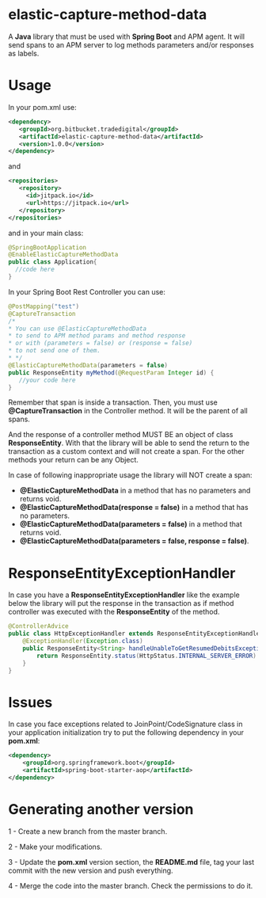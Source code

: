 # elastic-capture-method-data
A **Java** library that must be used with **Spring Boot** and APM agent. It will send spans to an APM server to log methods parameters and/or responses as labels.
# Usage

In your pom.xml use:

``` xml
<dependency>
   <groupId>org.bitbucket.tradedigital</groupId>
   <artifactId>elastic-capture-method-data</artifactId>
   <version>1.0.0</version>
</dependency>
```

and

``` xml
<repositories>
   <repository>
     <id>jitpack.io</id>
     <url>https://jitpack.io</url>
   </repository>
</repositories>
```

and in your main class:

```java
@SpringBootApplication
@EnableElasticCaptureMethodData
public class Application{
  //code here
}
```

In your Spring Boot Rest Controller you can use:

```java
@PostMapping("test")
@CaptureTransaction
/*
* You can use @ElasticCaptureMethodData
* to send to APM method params and method response 
* or with (parameters = false) or (response = false)
* to not send one of them.
* */
@ElasticCaptureMethodData(parameters = false)
public ResponseEntity myMethod(@RequestParam Integer id) {
   //your code here
}
```

Remember that span is inside a transaction. Then, you must use **@CaptureTransaction** in the Controller method. It will be the parent of all spans. 

And the response of a controller method MUST BE an object of class **ResponseEntity**. With that the library will be able to send the return to the transaction as a custom context and will not create a span. For the other methods your return can be any Object.

In case of following inappropriate usage the library will NOT create a span:

- **@ElasticCaptureMethodData** in a method that has no parameters and returns void.
- **@ElasticCaptureMethodData(response = false)** in a method that has no parameters.
- **@ElasticCaptureMethodData(parameters = false)** in a method that returns void.
- **@ElasticCaptureMethodData(parameters = false, response = false)**.

# ResponseEntityExceptionHandler

In case you have a **ResponseEntityExceptionHandler** like the example below the library will put the response in the transaction
as if method controller was executed with the **ResponseEntity** of the method.

```java
@ControllerAdvice
public class HttpExceptionHandler extends ResponseEntityExceptionHandler {
	@ExceptionHandler(Exception.class)
    public ResponseEntity<String> handleUnableToGetResumedDebitsException(Exception e, HttpServletRequest request) {
        return ResponseEntity.status(HttpStatus.INTERNAL_SERVER_ERROR).body(e.getMessage());
    }
}
```

# Issues

In case you face exceptions related to JoinPoint/CodeSignature class in your application initialization try to put the following dependency in your **pom.xml**:

``` xml
<dependency>
    <groupId>org.springframework.boot</groupId>
    <artifactId>spring-boot-starter-aop</artifactId>
</dependency>
```

# Generating another version

1 - Create a new branch from the master branch.

2 - Make your modifications.

3 - Update the **pom.xml** version section, the **README.md** file, tag your last commit with the new version and push everything.

4 - Merge the code into the master branch. Check the permissions to do it.
